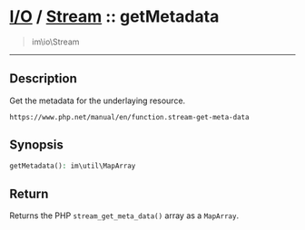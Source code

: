# [I/O](io.md) / [Stream](io-Stream.md) :: getMetadata
 > im\io\Stream
____

## Description
Get the metadata for the underlaying resource.

`https://www.php.net/manual/en/function.stream-get-meta-data`

## Synopsis
```php
getMetadata(): im\util\MapArray
```

## Return
Returns the PHP `stream_get_meta_data()` array
as a `MapArray`.
